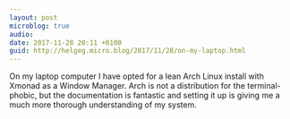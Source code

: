 ```yaml
---
layout: post
microblog: true
audio: 
date: 2017-11-28 20:11 +0100
guid: http://helgeg.micro.blog/2017/11/28/on-my-laptop.html
---
```

On my laptop computer I have opted for a lean Arch Linux install with Xmonad as a Window Manager. Arch is not a distribution for the terminal-phobic, but the documentation is fantastic and setting it up is giving me a much more thorough understanding of my system. 
